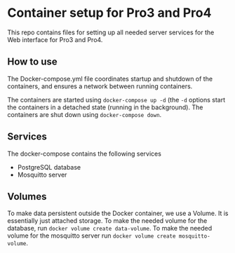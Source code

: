 # Container setup for Pro3 and Pro4

This repo contains files for setting up all needed server services for the Web interface for Pro3 and Pro4.

## How to use

The Docker-compose.yml file coordinates startup and shutdown of the containers, and ensures a network between running containers.

The containers are started using `docker-compose up -d` (the `-d` options start the containers in a detached state (running in the background).
The containers are shut down using `docker-compose down`. 

## Services

The docker-compose contains the following services
- PostgreSQL database
- Mosquitto server

## Volumes

To make data persistent outside the Docker container, we use a Volume. It is essentially just attached storage. 
To make the needed volume for the database, run `docker volume create data-volume`.
To make the needed volume for the mosquitto server run `docker volume create mosquitto-volume`.
